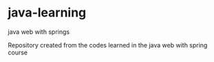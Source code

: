 # java-learning
java web with springs

Repository created from the codes learned in the java web with spring course
